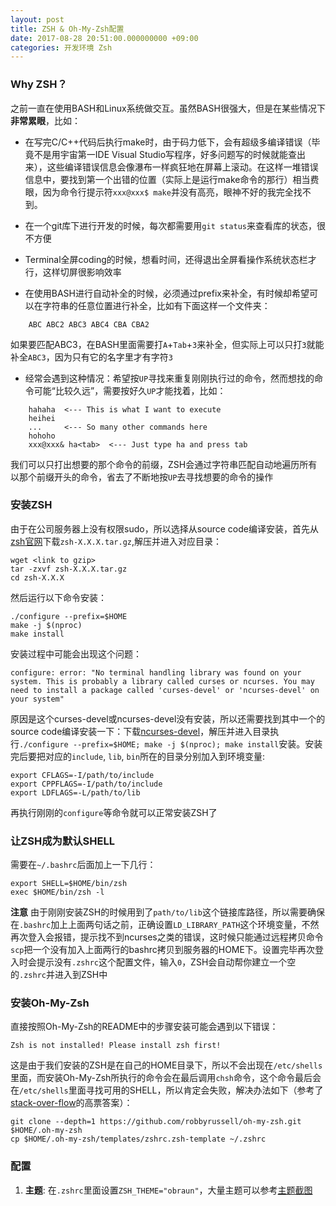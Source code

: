 ```yaml
---
layout: post
title: ZSH & Oh-My-Zsh配置
date: 2017-08-28 20:51:00.000000000 +09:00
categories: 开发环境 Zsh
---
```


### Why ZSH？
之前一直在使用BASH和Linux系统做交互。虽然BASH很强大，但是在某些情况下**非常累眼**，比如：

* 在写完C/C++代码后执行make时，由于码力低下，会有超级多编译错误（毕竟不是用宇宙第一IDE Visual Studio写程序，好多问题写的时候就能查出来），这些编译错误信息会像瀑布一样疯狂地在屏幕上滚动。在这样一堆错误信息中，要找到第一个出错的位置（实际上是运行make命令的那行）相当费眼，因为命令行提示符`xxx@xxx$ make`并没有高亮，眼神不好的我完全找不到。

* 在一个git库下进行开发的时候，每次都需要用`git status`来查看库的状态，很不方便

* Terminal全屏coding的时候，想看时间，还得退出全屏看操作系统状态栏才行，这样切屏很影响效率

* 在使用BASH进行自动补全的时候，必须通过prefix来补全，有时候却希望可以在字符串的任意位置进行补全，比如有下面这样一个文件夹：
```    
    ABC ABC2 ABC3 ABC4 CBA CBA2
```
如果要匹配ABC3，在BASH里面需要打`A`+`Tab`+`3`来补全，但实际上可以只打`3`就能补全`ABC3`，因为只有它的名字里才有字符`3`

* 经常会遇到这种情况：希望按`UP`寻找来重复刚刚执行过的命令，然而想找的命令可能“比较久远”，需要按好久`UP`才能找着，比如：
```
    hahaha  <--- This is what I want to execute
    heihei
    ...     <--- So many other commands here
    hohoho
    xxx@xxx& ha<tab>  <--- Just type ha and press tab
```
我们可以只打出想要的那个命令的前缀，ZSH会通过字符串匹配自动地遍历所有以那个前缀开头的命令，省去了不断地按`UP`去寻找想要的命令的操作

### 安装ZSH
由于在公司服务器上没有权限sudo，所以选择从source code编译安装，首先从[zsh官网](http://zsh.sourceforge.net/Arc/source.html)下载`zsh-X.X.X.tar.gz`,解压并进入对应目录：

    wget <link to gzip>
    tar -zxvf zsh-X.X.X.tar.gz
    cd zsh-X.X.X

然后运行以下命令安装：

    ./configure --prefix=$HOME
    make -j $(nproc)
    make install

安装过程中可能会出现这个问题：

    configure: error: "No terminal handling library was found on your system. This is probably a library called curses or ncurses. You may need to install a package called 'curses-devel' or 'ncurses-devel' on your system"

原因是这个curses-devel或ncurses-devel没有安装，所以还需要找到其中一个的source code编译安装一下：下载[ncurses-devel](https://launchpad.net/ubuntu/+source/ncurses/)，解压并进入目录执行`./configure --prefix=$HOME; make -j $(nproc); make install`安装。安装完后要把对应的`include`, `lib`, `bin`所在的目录分别加入到环境变量:

    export CFLAGS=-I/path/to/include
    export CPPFLAGS=-I/path/to/include
    export LDFLAGS=-L/path/to/lib

再执行刚刚的`configure`等命令就可以正常安装ZSH了

### 让ZSH成为默认SHELL
需要在`~/.bashrc`后面加上一下几行：

    export SHELL=$HOME/bin/zsh
    exec $HOME/bin/zsh -l

**注意** 由于刚刚安装ZSH的时候用到了`path/to/lib`这个链接库路径，所以需要确保在`.bashrc`加上上面两句话之前，正确设置`LD_LIBRARY_PATH`这个环境变量，不然再次登入会报错，提示找不到ncurses之类的错误，这时候只能通过远程拷贝命令`scp`把一个没有加入上面两行的bashrc拷贝到服务器的HOME下。设置完毕再次登入时会提示没有`.zshrc`这个配置文件，输入`0`，ZSH会自动帮你建立一个空的`.zshrc`并进入到ZSH中

### 安装Oh-My-Zsh
直接按照Oh-My-Zsh的README中的步骤安装可能会遇到以下错误：

    Zsh is not installed! Please install zsh first!

这是由于我们安装的ZSH是在自己的HOME目录下，所以不会出现在`/etc/shells`里面，而安装Oh-My-Zsh所执行的命令会在最后调用`chsh`命令，这个命令最后会在`/etc/shells`里面寻找可用的SHELL，所以肯定会失败，解决办法如下（参考了[stack-over-flow](https://superuser.com/questions/1114732/how-do-i-install-oh-my-zsh-with-a-custom-zsh-install/1114839)的高票答案）：

    git clone --depth=1 https://github.com/robbyrussell/oh-my-zsh.git $HOME/.oh-my-zsh
    cp $HOME/.oh-my-zsh/templates/zshrc.zsh-template ~/.zshrc


### 配置
1. **主题**: 在`.zshrc`里面设置`ZSH_THEME="obraun"`，大量主题可以参考[主题截图](https://github.com/robbyrussell/oh-my-zsh/wiki/themes)

